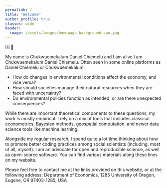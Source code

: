 ```yaml
---
permalink: /
title: "Welcome"
author_profile: true
classes: wide
header:
  image: /assets/images/homepage-background-sao.jpg
---
```


Hi 👋

My name is Chukwuemekalum Daniel Chiemelu and I am alive
I am Chukwuemekalum Daniel Chiemelu. Often seen in some online platforms as Daniel Chiemelu or Chukwuemekalum: 

- How do changes in environmental conditions affect the economy, and vice versa? 
- How should societies manage their natural resources when they are faced with uncertainty? 
- Do environmental policies function as intended, or are there unexpected consequences?

While there are important theoretical components to these questions, my work is mostly empirical. I rely on a mix of tools that includes classical econometrics, Bayesian methods, geospatial computation, and newer data science tools like machine learning. 

Alongside my regular research, I spend quite a lot time thinking about how to promote better coding practices among social scientists (including, most of all, myself). I am an advocate for open and reproducible science, as well as open-source software. You can find various materials along these lines on my website.

Please feel free to contact me at the links provided on this website, or at the following address: Department of Economics, 1285 University of Oregon, Eugene, OR 97403-1285, USA